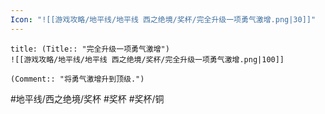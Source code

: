 ```yaml
---
Icon: "![[游戏攻略/地平线/地平线 西之绝境/奖杯/完全升级一项勇气激增.png|30]]"
---
```

```ad-common-bronze-trophy
title: (Title:: "完全升级一项勇气激增")
![[游戏攻略/地平线/地平线 西之绝境/奖杯/完全升级一项勇气激增.png|100]]

(Comment:: "将勇气激增升到顶级.")
```

#地平线/西之绝境/奖杯 #奖杯 #奖杯/铜
